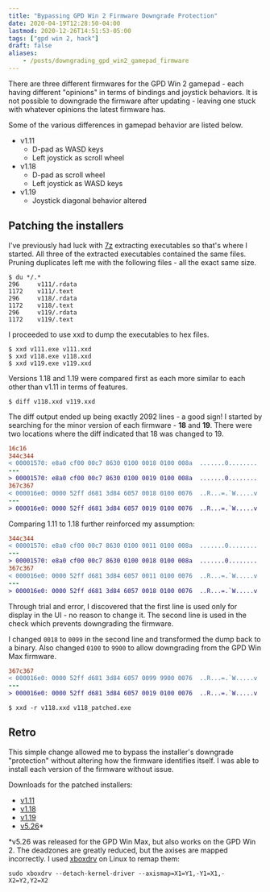 ```yaml
---
title: "Bypassing GPD Win 2 Firmware Downgrade Protection"
date: 2020-04-19T12:28:50-04:00
lastmod: 2020-12-26T14:51:53-05:00
tags: ["gpd win 2, hack"]
draft: false
aliases:
    - /posts/downgrading_gpd_win2_gamepad_firmware
---
```

There are three different firmwares for the GPD Win 2 gamepad - each having
different "opinions" in terms of bindings and joystick behaviors. It is
not possible to downgrade the firmware after updating - leaving one stuck
with whatever opinions the latest firmware has.

Some of the various differences in gamepad behavior are listed below.

- v1.11
    - D-pad as WASD keys 
    - Left joystick as scroll wheel
- v1.18
    - D-pad as scroll wheel
    - Left joystick as WASD keys
- v1.19
    - Joystick diagonal behavior altered

## Patching the installers
I've previously had luck with [7z](http://p7zip.sourceforge.net/) extracting executables
so that's where I started. All three of the extracted executables contained the same files.
Pruning duplicates left me with the following files - all the exact same size.

```
$ du */.*
296     v111/.rdata
1172    v111/.text
296     v118/.rdata
1172	v118/.text
296     v119/.rdata
1172	v119/.text
```

I proceeded to use xxd to dump the executables to hex files.

```
$ xxd v111.exe v111.xxd
$ xxd v118.exe v118.xxd
$ xxd v119.exe v119.xxd
```

Versions 1.18 and 1.19 were compared first as each more similar to each
other than v1.11 in terms of features.

```
$ diff v118.xxd v119.xxd
```

The diff output ended up being exactly 2092 lines - a good sign! I started
by searching for the minor version of each firmware - **18** and **19**.
There were two locations where the diff indicated that 18 was changed to 19.

```diff
16c16
344c344
< 00001570: e8a0 cf00 00c7 8630 0100 0018 0100 008a  .......0........
---
> 00001570: e8a0 cf00 00c7 8630 0100 0019 0100 008a  .......0........
367c367
< 000016e0: 0000 52ff d681 3d84 6057 0018 0100 0076  ..R...=.`W.....v
---
> 000016e0: 0000 52ff d681 3d84 6057 0019 0100 0076  ..R...=.`W.....v
```

Comparing 1.11 to 1.18 further reinforced my assumption:

```diff
344c344
< 00001570: e8a0 cf00 00c7 8630 0100 0011 0100 008a  .......0........
---
> 00001570: e8a0 cf00 00c7 8630 0100 0018 0100 008a  .......0........
367c367
< 000016e0: 0000 52ff d681 3d84 6057 0011 0100 0076  ..R...=.`W.....v
---
> 000016e0: 0000 52ff d681 3d84 6057 0018 0100 0076  ..R...=.`W.....v
```

Through trial and error, I discovered that the first line is used only for
display in the UI - no reason to change it. The second line is used in the
check which prevents downgrading the firmware.

I changed `0018` to `0099` in the second line and transformed the dump back to a binary.
Also changed `0100` to `9900` to allow downgrading from the GPD Win Max firmware.

```diff
367c367
< 000016e0: 0000 52ff d681 3d84 6057 0099 9900 0076  ..R...=.`W.....v
---
> 000016e0: 0000 52ff d681 3d84 6057 0019 0100 0076  ..R...=.`W.....v
```

```shell
$ xxd -r v118.xxd v118_patched.exe
```

## Retro
This simple change allowed me to bypass the installer's downgrade "protection" without
altering how the firmware identifies itself. I was able to install each version of the firmware
without issue.

Downloads for the patched installers:
- [v1.11](gpd_win_2_gamepad_V1.11_20180105_downgradable2.exe.tar.zst)
- [v1.18](gpd_win_2_gamepad_V1.18_20180314_downgradable2.exe.tar.zst)
- [v1.19](gpd_win_2_gamepad_V1.19_20180531_downgradable2.exe.tar.zst)
- [v5.26](gpd_win_max_gamepad_V5.26_20200722_downgradable.exe.tar.zst)\*

\*v5.26 was released for the GPD Win Max, but also works on the GPD Win 2.
The deadzones are greatly reduced, but the axises are mapped incorrectly. I used
[xboxdrv](https://xboxdrv.gitlab.io/) on Linux to remap them: 
```
sudo xboxdrv --detach-kernel-driver --axismap=X1=Y1,-Y1=X1,-X2=Y2,Y2=X2
```
